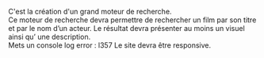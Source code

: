 C'est la création d'un grand moteur de 
recherche.  
Ce moteur de recherche devra permettre de rechercher un film par son titre et par le nom d’un 
acteur. Le résultat devra présenter au moins un visuel ainsi qu’ une description.  
Mets un console log error : l357 
Le site devra être responsive.
